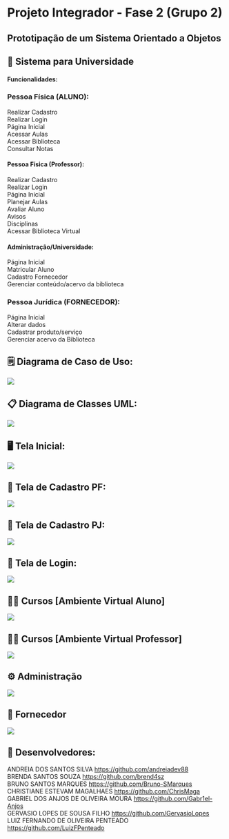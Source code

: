 # Projeto Integrador - Fase 2 (Grupo 2)
## Prototipação de um Sistema Orientado a Objetos

## :school: Sistema para Universidade 

#### Funcionalidades:

### Pessoa Física (ALUNO):<br>
Realizar Cadastro<br>
Realizar Login<br>
Página Inicial<br>
Acessar Aulas<br>
Acessar Biblioteca<br>
Consultar Notas<br>


#### Pessoa Física (Professor):<br>
Realizar Cadastro<br>
Realizar Login<br>
Página Inicial<br>
Planejar Aulas<br>
Avaliar Aluno<br>
Avisos<br>
Disciplinas<br>
Acessar Biblioteca Virtual<br>


#### Administração/Universidade:<br>
Página Inicial<br>
Matricular Aluno<br>
Cadastro Fornecedor<br>
Gerenciar conteúdo/acervo da biblioteca<br>

### Pessoa Jurídica (FORNECEDOR):<br>
Página Inicial<br>
Alterar dados<br>
Cadastrar produto/serviço<br>
Gerenciar acervo da Biblioteca<br>


## :spiral_notepad: Diagrama de Caso de Uso:<br>
![](https://github.com/andreiadev88/PROJETO-INTEGRADOR-2T/blob/main/img/Diagrama%20Casos%20de%20Uso.jpg)
<br>
## :clipboard: Diagrama de Classes UML:<br>
![](https://github.com/andreiadev88/PROJETO-INTEGRADOR-2T/blob/main/img/DiagramaClasse05.jpg)

## :desktop_computer: Tela Inicial:<br>
![](https://github.com/andreiadev88/PROJETO-INTEGRADOR-2T/blob/main/img/Tela%20Inicial%202.png)

## :pencil: Tela de Cadastro PF:<br>
![](https://github.com/andreiadev88/PROJETO-INTEGRADOR-2T/blob/main/img/Cadastro%20PESSOA%20F%C3%8DS%C3%8DCA.png)

## :pencil: Tela de Cadastro PJ:<br>
![](https://github.com/andreiadev88/PROJETO-INTEGRADOR-2T/blob/main/img/Cadastro%20PESSOA%20JUR%C3%8DDICA.png)

## :round_pushpin: Tela de Login:<br>
![](https://github.com/andreiadev88/PROJETO-INTEGRADOR-2T/blob/main/img/Tela%20de%20Login.png)

## :man_student: Cursos [Ambiente Virtual Aluno]<br>
![](https://github.com/andreiadev88/PROJETO-INTEGRADOR-2T/blob/main/img/Tela%20Aba%20Alunos.png)

## :man_teacher: Cursos [Ambiente Virtual Professor]<br>
![](https://github.com/andreiadev88/PROJETO-INTEGRADOR-2T/blob/main/img/Tela%20Aba%20Professor.png)

## :gear: Administração<br>
![](https://github.com/andreiadev88/PROJETO-INTEGRADOR-2T/blob/main/img/Tela%20Aba%20Administra%C3%A7%C3%A3o.png)

## :shopping_cart: Fornecedor<br>
![](https://github.com/andreiadev88/PROJETO-INTEGRADOR-2T/blob/main/img/Tela%20Aba%20Fornecedor.png)

## :busts_in_silhouette: Desenvolvedores:<br>
ANDREIA DOS SANTOS SILVA https://github.com/andreiadev88 <br>
BRENDA SANTOS SOUZA https://github.com/brend4sz<br>
BRUNO SANTOS MARQUES https://github.com/Bruno-SMarques<br>
CHRISTIANE ESTEVAM MAGALHAES https://github.com/ChrisMaga<br>
GABRIEL DOS ANJOS DE OLIVEIRA MOURA https://github.com/Gabr1el-Anjos<br>
GERVASIO LOPES DE SOUSA FILHO https://github.com/GervasioLopes<br>
LUIZ FERNANDO DE OLIVEIRA PENTEADO https://github.com/LuizFPenteado<br>

